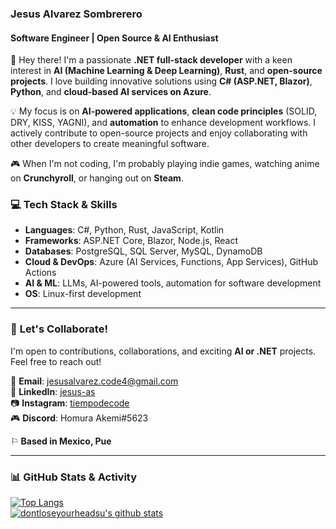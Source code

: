 ### **Jesus Alvarez Sombrerero**  
#### **Software Engineer | Open Source & AI Enthusiast**  

👋 Hey there! I'm a passionate **.NET full-stack developer** with a keen interest in **AI (Machine Learning & Deep Learning)**, **Rust**, and **open-source projects**. I love building innovative solutions using **C# (ASP.NET, Blazor)**, **Python**, and **cloud-based AI services on Azure**.  

💡 My focus is on **AI-powered applications**, **clean code principles** (SOLID, DRY, KISS, YAGNI), and **automation** to enhance development workflows. I actively contribute to open-source projects and enjoy collaborating with other developers to create meaningful software.  

🎮 When I'm not coding, I'm probably playing indie games, watching anime on **Crunchyroll**, or hanging out on **Steam**.  

### 💻 **Tech Stack & Skills**  
- **Languages**: C#, Python, Rust, JavaScript, Kotlin  
- **Frameworks**: ASP.NET Core, Blazor, Node.js, React  
- **Databases**: PostgreSQL, SQL Server, MySQL, DynamoDB 
- **Cloud & DevOps**: Azure (AI Services, Functions, App Services), GitHub Actions  
- **AI & ML**: LLMs, AI-powered tools, automation for software development  
- **OS**: Linux-first development  

---

### 🚀 **Let's Collaborate!**  
I'm open to contributions, collaborations, and exciting **AI or .NET** projects. Feel free to reach out!  

📧 **Email**: [jesusalvarez.code4@gmail.com](mailto:jesusalvarez.code4@gmail.com)  
💼 **LinkedIn**: [jesus-as](https://www.linkedin.com/in/jesus-as)  
📷 **Instagram**: [tiempodecode](https://www.instagram.com/tiempodecode/)  
🎮 **Discord**: Homura Akemi#5623  

⚐ **Based in Mexico, Pue**  

---

### 📊 **GitHub Stats & Activity**  
[![Top Langs](https://github-readme-stats.vercel.app/api/top-langs/?username=dontloseyourheadsu&theme=tokyonight)](https://github.com/anuraghazra/github-readme-stats)  
[![dontloseyourheadsu's github stats](https://github-readme-stats.vercel.app/api?username=dontloseyourheadsu&show_icons=true&theme=tokyonight)](https://github.com/anuraghazra/github-readme-stats)  
